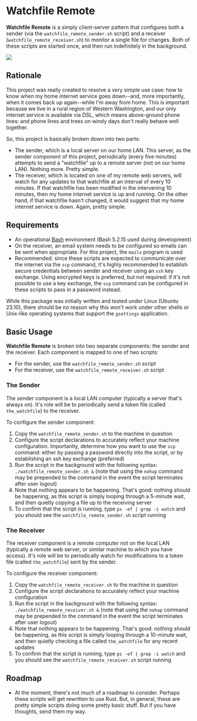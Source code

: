 # Watchfile Remote

**Watchfile Remote** is a simply client-server pattern that configures both a sender (via the `watchfile_remote_sender.sh` script) and a receiver (`watchfile_remote_receiver.sh`) to monitor a single file for changes. Both of these scripts are started once, and then run indefinitely in the background.

<picture><source media="(prefers-color-scheme: dark)" srcset="https://user-images.githubusercontent.com/10182110/145905455-5f94f57d-992d-4dab-a4e4-006a012ddbbc.png"><source media="(prefers-color-scheme: light)" srcset="https://user-images.githubusercontent.com/10182110/145905455-5f94f57d-992d-4dab-a4e4-006a012ddbbc.png"><img src="https://user-images.githubusercontent.com/10182110/145905455-5f94f57d-992d-4dab-a4e4-006a012ddbbc.png"></picture>

## Rationale

This project was really created to resolve a very simple use case: how to know when my home internet service goes down--and, more importantly, when it comes back up again--while I'm away from home. This is important because we live in a rural region of Western Washington, and our only internet service is available via DSL, which means above-ground phone lines: and phone lines and trees on windy days don't really behave well together.

So, this project is basically broken down into two parts:

- The sender, which is a local server on our home LAN. This server, as the sender component of this project, periodically (every five minutes) attempts to send a "watchfile" up to a remote server (not on our home LAN). Nothing more. Pretty simple.
- The receiver, which is located on one of my remote web servers, will watch for any updates to that watchfile at an interval of every 10 minutes. If that watchfile has been modified in the intervening 10 minutes, then my home internet service is up and running. On the other hand, if that watchfile hasn't changed, it would suggest that my home internet service is down. Again, pretty simple.

## Requirements

- An operational [Bash](https://en.wikipedia.org/wiki/Bash_%28Unix_shell%29) environment (Bash 5.2.15 used during development)
- On the receiver, an email system needs to be configured so emails can be sent when appropriate. For this project, the `mailx` program is used
- Recommended: since these scripts are expected to communicate over the internet via the `scp` command, it's highly recommended to establish secure credentials between sender and receiver using an `ssh` key exchange. Using encrypted keys is preferred, but not required: if it's not possible to use a key exchange, the `scp` command can be configured in these scripts to pass in a password instead.

While this package was initially written and tested under Linux (Ubuntu 23.10), there should be no reason why this won't work under other shells or Unix-like operating systems that support the `gsettings` application.

## Basic Usage

**Watchfile Remote** is broken into two separate components: the sender and the receiver. Each component is mapped to one of two scripts:

- For the sender, use the `watchfile_remote_sender.sh` script
- For the receiver, use the `watchfile_remote_receiver.sh` script

### The Sender

The sender component is a local LAN computer (typically a server that's always on). It's role will be to periodically send a token file (called `the_watchfile`) to the receiver.

To configure the sender component:

1. Copy the `watchfile_remote_sender.sh` to the machine in question
2. Configure the script declarations to accurately reflect your machine configuration. Importantly, determine how you want to use the `scp` command: either by passing a password directly into the script, or by establishing an ssh key exchange (preferred)
3. Run the script in the background with the following syntax: `./watchfile_remote_sender.sh &` (note that using the `nohup` command may be prepended to the command in the event the script terminates after user logout)
4. Note that nothing appears to be happening. That's good: nothing should be happening, as this script is simply looping through a 5-minute wait, and then quietly copying a file up to the receiving server
5. To confirm that the script is running, type `ps -ef | grep -i watch` and you should see the `watchfile_remote_sender.sh` script running

### The Receiver

The receiver component is a remote computer not on the local LAN (typically a remote web server, or similar machine to which you have access). It's role will be to periodically watch for modifications to a token file (called `the_watchfile`) sent by the sender.

To configure the receiver component:

1. Copy the `watchfile_remote_receiver.sh` to the machine in question
2. Configure the script declarations to accurately reflect your machine configuration
3. Run the script in the background with the following syntax: `./watchfile_remote_receiver.sh &` (note that using the `nohup` command may be prepended to the command in the event the script terminates after user logout)
4. Note that nothing appears to be happening. That's good: nothing should be happening, as this script is simply looping through a 10-minute wait, and then quietly checking a file called `the_watchfile` for any recent updates
5. To confirm that the script is running, type `ps -ef | grep -i watch` and you should see the `watchfile_remote_receiver.sh` script running

## Roadmap

- At the moment, there's not much of a roadmap to consider. Perhaps these scripts will get rewritten to use Rust. But, in general, these are pretty simple scripts doing some pretty basic stuff. But if you have thoughts, send them my way.
